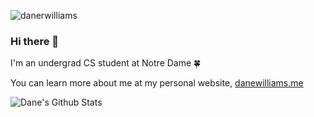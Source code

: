 <p align="left"> <img src="https://komarev.com/ghpvc/?username=danerwilliams" alt="danerwilliams" /> </p>  
  
### Hi there 👋

I'm an undergrad CS student at Notre Dame 🍀

You can learn more about me at my personal website, [danewilliams.me](https://danewilliams.me)
  
![Dane's Github Stats](https://github-readme-stats.vercel.app/api?username=danerwilliams&count_private=true&show_icons=true&theme=dracula)
